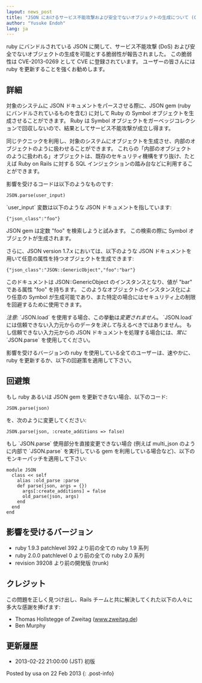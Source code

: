 ```yaml
---
layout: news_post
title: "JSON におけるサービス不能攻撃および安全でないオブジェクトの生成について (CVE-2013-0269)"
author: "Yusuke Endoh"
lang: ja
---
```


ruby にバンドルされている JSON に関して、サービス不能攻撃 (DoS)
および安全でないオブジェクトの生成を可能とする脆弱性が報告されました。 この脆弱性は CVE-2013-0269 として CVE
に登録されています。 ユーザーの皆さんには ruby を更新することを強くお勧めします。

## 詳細

対象のシステムに JSON ドキュメントをパースさせる際に、JSON gem (ruby にバンドルされているものを含む) に対して Ruby
の Symbol オブジェクトを生成させることができます。 Ruby は Symbol
オブジェクトをガーベッジコレクションで回収しないので、結果としてサービス不能攻撃が成立し得ます。

同じテクニックを利用し、対象のシステムにオブジェクトを生成させ、内部のオブジェクトのように扱わせることができます。
これらの「内部のオブジェクトのように扱われる」オブジェクトは、既存のセキュリティ機構をすり抜け、たとえば Ruby on Rails に対する
SQL インジェクションの踏み台などに利用することができます。

影響を受けるコードは以下のようなものです:

    JSON.parse(user_input)

\`user\_input\` 変数は以下のような JSON ドキュメントを指しています:

    {"json_class":"foo"}

JSON gem は定数 \"foo\" を検索しようと試みます。 この検索の際に Symbol オブジェクトが生成されます。

さらに、JSON version 1.7.x においては、以下のような JSON
ドキュメントを用いて任意の属性を持つオブジェクトを生成できます:

    {"json_class":"JSON::GenericObject","foo":"bar"}

このドキュメントは JSON::GenericObject のインスタンスとなり、値が \"bar\" である属性 \"foo\" を持ちます。
このようなオブジェクトのインスタンス化により任意の Symbol
が生成可能であり、また特定の場合にはセキュリティ上の制限を回避するために使用できます。

*注意*\: \`JSON.load\` を使用する場合、この挙動は*変更されません*。 \`JSON.load\`
には信頼できない入力元からのデータを*決して*与えるべきではありません。 もし信頼できない入力元からの JSON
ドキュメントを処理する場合には、*常に* \`JSON.parse\` を使用してください。

影響を受けるバージョンの ruby を使用している全てのユーザーは、速やかに、ruby を更新するか、以下の回避策を適用して下さい。

## 回避策

もし ruby あるいは JSON gem を更新できない場合、以下のコード:

    JSON.parse(json)

を、次のように変更してください:

    JSON.parse(json, :create_additions => false)

もし \`JSON.parse\` 使用部分を直接変更できない場合 (例えば multi\_json のように内部で
\`JSON.parse\` を実行している gem を利用している場合など)、以下のモンキーパッチを適用して下さい:

    module JSON
      class << self
        alias :old_parse :parse
        def parse(json, args = {})
          args[:create_additions] = false
          old_parse(json, args)
        end
      end
    end

## 影響を受けるバージョン

* ruby 1.9.3 patchlevel 392 より前の全ての ruby 1.9 系列
* ruby 2.0.0 patchlevel 0 より前の全ての ruby 2.0 系列
* revision 39208 より前の開発版 (trunk)

## クレジット

この問題を正しく見つけ出し、Rails チームと共に解決してくれた以下の人々に多大な感謝を捧げます:

* Thomas Hollstegge of Zweitag (www.zweitag.de)
* Ben Murphy

## 更新履歴

* 2013-02-22 21:00:00 (JST) 初版

Posted by usa on 22 Feb 2013
{: .post-info}

